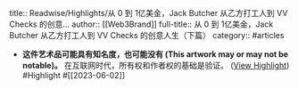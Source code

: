title:: Readwise/Highlights/从 0 到 1亿美金，Jack Butcher 从乙方打工人到 VV Checks 的创意...
author:: [[Web3Brand]]
full-title:: 从 0 到 1亿美金，Jack Butcher 从乙方打工人到 VV Checks 的创意人生（下篇）
category:: #articles

- **这件艺术品可能具有知名度，也可能没有 (This artwork may or may not be notable)。** 在互联网时代，所有权和作者权的基础是验证。 ([View Highlight](https://read.readwise.io/read/01h1xaa14ryg86cajkt92dw3b3)) #Highlight #[[2023-06-02]]